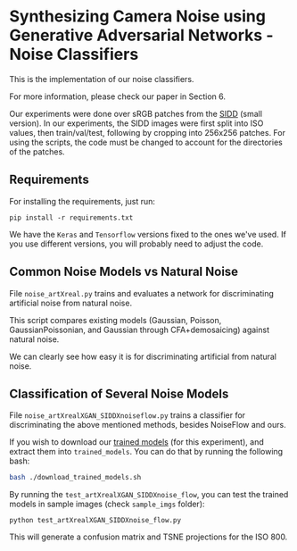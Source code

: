 # Synthesizing Camera Noise using Generative Adversarial Networks - Noise Classifiers

This is the implementation of our noise classifiers. 

For more information, please check our paper in Section 6.

Our experiments were done over sRGB patches from the [SIDD](https://www.eecs.yorku.ca/~kamel/sidd/) (small version).
In our experiments, the SIDD images were first split into ISO values, then train/val/test, following by cropping into 256x256 patches.
For using the scripts, the code must be changed to account for the directories of the patches.

## Requirements
For installing the requirements, just run:
```
pip install -r requirements.txt
```
We have the ```Keras``` and  ```Tensorflow``` versions fixed to the ones we've used. If you use different versions, you will probably need to adjust the code.


## Common Noise Models vs Natural Noise

File ```noise_artXreal.py``` trains and evaluates a network for discriminating artificial noise from natural noise.

This script compares existing models (Gaussian, Poisson, GaussianPoissonian, and Gaussian through CFA+demosaicing) against 
natural noise.

We can clearly see how easy it is for discriminating artificial from natural noise.

## Classification of Several Noise Models

File ```noise_artXrealXGAN_SIDDXnoiseflow.py``` trains a classifier for discriminating the above mentioned methods, besides NoiseFlow and ours.

If you wish to download our [trained models](https://drive.google.com/file/d/149OEnQCBiMiSFKsjjf3rp7uazdZ9bUAU) (for this experiment), and extract them into ```trained_models```. You can do that by running the following bash:
```bash
bash ./download_trained_models.sh
```

By running the ```test_artXrealXGAN_SIDDXnoise_flow```, you can test the trained models in sample images (check ```sample_imgs``` folder):
```
python test_artXrealXGAN_SIDDXnoise_flow.py
```

This will generate a confusion matrix and TSNE projections for the ISO 800.
